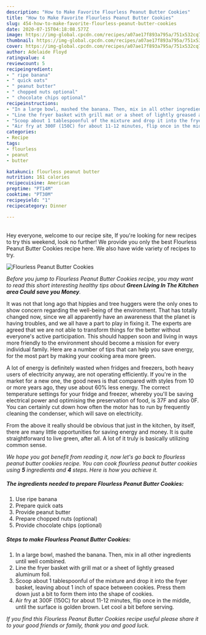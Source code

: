 ```yaml
---
description: "How to Make Favorite Flourless Peanut Butter Cookies"
title: "How to Make Favorite Flourless Peanut Butter Cookies"
slug: 454-how-to-make-favorite-flourless-peanut-butter-cookies
date: 2020-07-15T04:18:08.577Z
image: https://img-global.cpcdn.com/recipes/a07ae17f893a795a/751x532cq70/flourless-peanut-butter-cookies-recipe-main-photo.jpg
thumbnail: https://img-global.cpcdn.com/recipes/a07ae17f893a795a/751x532cq70/flourless-peanut-butter-cookies-recipe-main-photo.jpg
cover: https://img-global.cpcdn.com/recipes/a07ae17f893a795a/751x532cq70/flourless-peanut-butter-cookies-recipe-main-photo.jpg
author: Adelaide Floyd
ratingvalue: 4
reviewcount: 5
recipeingredient:
- " ripe banana"
- " quick oats"
- " peanut butter"
- " chopped nuts optional"
- " chocolate chips optional"
recipeinstructions:
- "In a large bowl, mashed the banana. Then, mix in all other ingredients until well combined."
- "Line the fryer basket with grill mat or a sheet of lightly greased aluminum foil."
- "Scoop about 1 tablespoonful of the mixture and drop it into the fryer basket, leaving about 1 inch of space between cookies. Press them down just a bit to form them into the shape of cookies."
- "Air fry at 300F (150C) for about 11-12 minutes, flip once in the middle, until the surface is golden brown. Let cool a bit before serving."
categories:
- Recipe
tags:
- flourless
- peanut
- butter

katakunci: flourless peanut butter 
nutrition: 161 calories
recipecuisine: American
preptime: "PT14M"
cooktime: "PT30M"
recipeyield: "1"
recipecategory: Dinner

---
```

<br>
Hey everyone, welcome to our recipe site, If you're looking for new recipes to try this weekend, look no further! We provide you only the best Flourless Peanut Butter Cookies recipe here. We also have wide variety of recipes to try.
<br>


![Flourless Peanut Butter Cookies](https://img-global.cpcdn.com/recipes/a07ae17f893a795a/751x532cq70/flourless-peanut-butter-cookies-recipe-main-photo.jpg)

<i>Before you jump to Flourless Peanut Butter Cookies recipe, you may want to read this short interesting healthy tips about 
<strong>Green Living In The Kitchen area Could save you Money</strong>.</i>
</br>

It was not that long ago that hippies and tree huggers were the only ones to show concern regarding the well-being of the environment. That has totally changed now, since we all apparently have an awareness that the planet is having troubles, and we all have a part to play in fixing it. The experts are agreed that we are not able to transform things for the better without everyone's active participation. This should happen soon and living in ways more friendly to the environment should become a mission for every individual family. Here are a number of tips that can help you save energy, for the most part by making your cooking area more green.

A lot of energy is definitely wasted when fridges and freezers, both heavy users of electricity anyway, are not operating efficiently. If you're in the market for a new one, the good news is that compared with styles from 10 or more years ago, they use about 60% less energy. The correct temperature settings for your fridge and freezer, whereby you'll be saving electrical power and optimising the preservation of food, is 37F and also 0F. You can certainly cut down how often the motor has to run by frequently cleaning the condenser, which will save on electricity.

From the above it really should be obvious that just in the kitchen, by itself, there are many little opportunities for saving energy and money. It is quite straightforward to live green, after all. A lot of it truly is basically utilizing common sense.


<i>We hope you got benefit from reading it, now let's go back to flourless peanut butter cookies recipe. You can cook flourless peanut butter cookies using <strong>5</strong> ingredients and <strong>4</strong> steps. Here is how you achieve it.
</i>

##### The ingredients needed to prepare Flourless Peanut Butter Cookies:

1. Use  ripe banana
1. Prepare  quick oats
1. Provide  peanut butter
1. Prepare  chopped nuts (optional)
1. Provide  chocolate chips (optional)


##### Steps to make Flourless Peanut Butter Cookies:

1. In a large bowl, mashed the banana. Then, mix in all other ingredients until well combined.
1. Line the fryer basket with grill mat or a sheet of lightly greased aluminum foil.
1. Scoop about 1 tablespoonful of the mixture and drop it into the fryer basket, leaving about 1 inch of space between cookies. Press them down just a bit to form them into the shape of cookies.
1. Air fry at 300F (150C) for about 11-12 minutes, flip once in the middle, until the surface is golden brown. Let cool a bit before serving.


<i>If you find this Flourless Peanut Butter Cookies recipe useful please share it to your good friends or family, thank you and good luck.</i>
